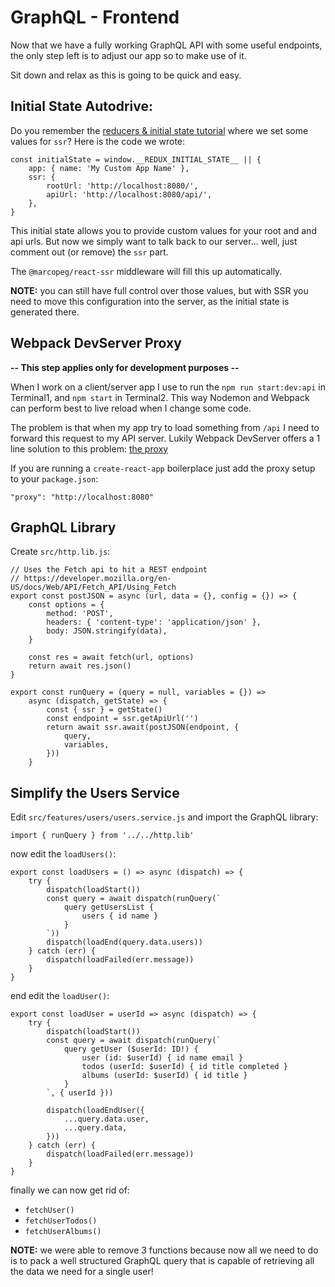 # GraphQL - Frontend

Now that we have a fully working GraphQL API with some useful endpoints, the only
step left is to adjust our app so to make use of it.

Sit down and relax as this is going to be quick and easy.

## Initial State Autodrive:

Do you remember the [reducers & initial state tutorial](./app-reducers.md) where we
set some values for `ssr`? Here is the code we wrote:

    const initialState = window.__REDUX_INITIAL_STATE__ || {
        app: { name: 'My Custom App Name' },
        ssr: {
            rootUrl: 'http://localhost:8080/',
            apiUrl: 'http://localhost:8080/api/',
        },
    }

This initial state allows you to provide custom values for your root and and api urls.
But now we simply want to talk back to our server... well, just comment out (or remove)
the `ssr` part.

The `@marcopeg/react-ssr` middleware will fill this up automatically.

**NOTE:** you can still have full control over those values, but with SSR you need to move
this configuration into the server, as the initial state is generated there.

## Webpack DevServer Proxy

**-- This step applies only for development purposes --**

When I work on a client/server app I use to run the `npm run start:dev:api` in Terminal1,
and `npm start` in Terminal2. This way Nodemon and Webpack can perform best to live 
reload when I change some code.

The problem is that when my app try to load something from `/api` I need to forward this
request to my API server. Lukily Webpack DevServer offers a 1 line solution to this problem: [the proxy](https://webpack.js.org/configuration/dev-server/#devserver-proxy)

If you are running a `create-react-app` boilerplace just add the proxy setup 
to your `package.json`:

    "proxy": "http://localhost:8080"

## GraphQL Library

Create `src/http.lib.js`:

    // Uses the Fetch api to hit a REST endpoint
    // https://developer.mozilla.org/en-US/docs/Web/API/Fetch_API/Using_Fetch
    export const postJSON = async (url, data = {}, config = {}) => {
        const options = {
            method: 'POST',
            headers: { 'content-type': 'application/json' },
            body: JSON.stringify(data),
        }

        const res = await fetch(url, options)
        return await res.json()
    }

    export const runQuery = (query = null, variables = {}) =>
        async (dispatch, getState) => {
            const { ssr } = getState()
            const endpoint = ssr.getApiUrl('')
            return await ssr.await(postJSON(endpoint, {
                query,
                variables,
            }))
        }

## Simplify the Users Service

Edit `src/features/users/users.service.js` and import the GraphQL library:

    import { runQuery } from '../../http.lib'

now edit the `loadUsers()`:

    export const loadUsers = () => async (dispatch) => {
        try {
            dispatch(loadStart())
            const query = await dispatch(runQuery(`
                query getUsersList {
                    users { id name }
                }
            `))
            dispatch(loadEnd(query.data.users))
        } catch (err) {
            dispatch(loadFailed(err.message))
        }
    }

end edit the `loadUser()`:

    export const loadUser = userId => async (dispatch) => {
        try {
            dispatch(loadStart())
            const query = await dispatch(runQuery(`
                query getUser ($userId: ID!) {
                    user (id: $userId) { id name email }
                    todos (userId: $userId) { id title completed }
                    albums (userId: $userId) { id title }
                }
            `, { userId }))

            dispatch(loadEndUser({
                ...query.data.user,
                ...query.data,
            }))
        } catch (err) {
            dispatch(loadFailed(err.message))
        }
    }

finally we can now get rid of:

- `fetchUser()`
- `fetchUserTodos()`
- `fetchUserAlbums()`

**NOTE:** we were able to remove 3 functions because now all we need to do is to
pack a well structured GraphQL query that is capable of retrieving all the data we
need for a single user!
